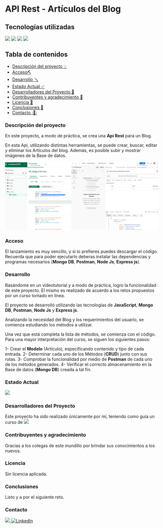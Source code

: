 # API Rest - Artículos del Blog

## Tecnologías utilizadas

<img src="https://img.shields.io/badge/MongoDB-%2347A248?style=for-the-badge&logo=mongodb&labelColor=black
" style="max-width: 100%;"> <img src="https://img.shields.io/badge/javascript-EFD81D?style=for-the-badge&amp;logo=javascript&amp;logoColor=black" style="max-width: 100%;"> <img src="https://img.shields.io/badge/Node%20js-%23339933?style=for-the-badge&logo=nodedotjs&logoColor=white&labelColor=green&color=black"> <img src="https://img.shields.io/badge/POSTMAN-FF6C37?style=for-the-badge&logo=postman&logoColor=white"> <img src="https://img.shields.io/badge/Express%20js-%23f5e90a?style=for-the-badge&logo=express&labelColor=black
" alt="" style="max-width: 100%;"> 

## Tabla de contenidos

- [Descripción del proyecto :bulb:](#Descripción-del-proyecto)
- [Acceso⛏️](#Acceso)
- [Desarrollo 🪛](#Desarrollo)
- [Estado Actual :white_check_mark:](#Estado)
- [Desarrolladores del Proyecto :raising_hand:](#Desarrolladores-del-Proyecto)
- [Contribuyentes y agradecimiento :clap:](#Contribuyentes-y-agradecimiento.)
- [Licencia :vertical_traffic_light:](#Licencia)
- [Conclusiones :tada:](#Conclusiones)
- [Contacto ::calling::](#Contacto)

### Descripción del proyecto

En este proyecto, a modo de práctica, se crea una **Api Rest** para un Blog. 

En esta Api, utilizando distintas herramientas, se puede crear, buscar, editar y eliminar los Artículos del blog. 
Además, es posible subir y mostrar imágenes de la Base de datos.


![image](./imagenes/readme/Database%20y%20Postman.png)

### Acceso

El lanzamiento es muy sencillo, y si lo prefieres puedes descargar el código. 
Recuerda que para poder ejecutarlo deberas instalar las dependencias y programas necesarios (**Mongo DB**, **Postman**, **Node Js**, **Express js**).

### Desarrollo

Basándome en un videotutorial y a modo de práctica, logro la funcionalidad de este proyecto. El mismo es realizado de acuerdo a los retos propuestos por un curso tomado en línea.

El proyecto se desarrolló utilizando las tecnologías de **JavaScript**, **Mongo DB**, **Postman**, **Node Js** y **Express js**.

Analizando la necesidad del Blog y los requerimientos del usuario, se comienza estudiando los métodos a utilizar.

Una vez que está completa la lista de métodos, se comienza con el código. Para una mayor interpretación del curso, se siguen los siguientes pasos: 

1- Crear el **Modelo** (Artículo), especificando contenido y tipo de cada entrada.
2- Determinar cada uno de los Métodos (**CRUD**) junto con sus rutas.
3- Comprobar la funcionalidad por medio de **Postman** de cada uno de los métodos generados.
4- Verificar el correcto almacenamiento en la Base de datos (**Mongo DB**) creada a tal fin.

### Estado Actual

<img src="https://img.shields.io/badge/FINALIZADO-GREEN?style=for-the-badge&label=ESTADO">


### Desarrolladores del Proyecto

Este proyecto ha sido realizado únicamente por mí, teniendo como guía un curso de <img src= "https://img.shields.io/badge/Udemy%20-%20black?logo=udemy&logoColor=violet">

### Contribuyentes y agradecimiento

Gracias a los colegas de este mundillo por brindar sus conocimientos a los nuevos.

### Licencia

Sin licencia aplicada.

### Conclusiones 

Listo y a por el siguiente reto.

### Contacto
<a href = "mailto:gonllat@gmail.com"><img src="https://img.shields.io/badge/Gmail-C6362C?style=for-the-badge&logo=gmail&logoColor=white" target="_blank"> [![LinkedIn](https://img.shields.io/badge/-LinkedIn-%230077B5?style=for-the-badge&logo=linkedin&logoColor=white)](https://www.linkedin.com/in/gonzalo-llatser-acuña-6b206a1ba)